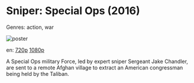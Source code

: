 # Sniper: Special Ops (2016)

Genres: action, war

![poster](http://image.tmdb.org/t/p/w500/xOQwXYnnl5E5tTuGUTvCX3OIq2B.jpg)

en:
  [720p](magnet:?xt=urn:btih:D94224A8E8130CF6328D144B893436C9960E8EBF&tr=udp://glotorrents.pw:6969/announce&tr=udp://tracker.opentrackr.org:1337/announce&tr=udp://torrent.gresille.org:80/announce&tr=udp://tracker.openbittorrent.com:80&tr=udp://tracker.coppersurfer.tk:6969&tr=udp://tracker.leechers-paradise.org:6969&tr=udp://p4p.arenabg.ch:1337&tr=udp://tracker.internetwarriors.net:1337)
  [1080p](magnet:?xt=urn:btih:80E4050E6FDEC40D7FAB57038E360E7E756032A3&tr=udp://glotorrents.pw:6969/announce&tr=udp://tracker.opentrackr.org:1337/announce&tr=udp://torrent.gresille.org:80/announce&tr=udp://tracker.openbittorrent.com:80&tr=udp://tracker.coppersurfer.tk:6969&tr=udp://tracker.leechers-paradise.org:6969&tr=udp://p4p.arenabg.ch:1337&tr=udp://tracker.internetwarriors.net:1337)
  


A Special Ops military Force, led by expert sniper Sergeant Jake Chandler, are sent to a remote Afghan village to extract an American congressman being held by the Taliban.